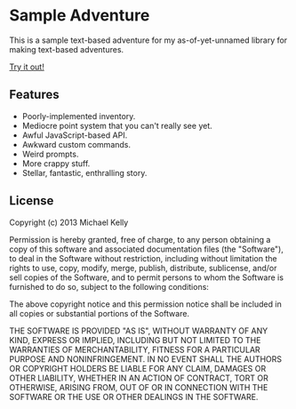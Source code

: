 # Sample Adventure

This is a sample text-based adventure for my as-of-yet-unnamed library for 
making text-based adventures.

[Try it out!](http://osmose.github.io/sample-adventure/)


## Features
- Poorly-implemented inventory.
- Mediocre point system that you can't really see yet.
- Awful JavaScript-based API.
- Awkward custom commands.
- Weird prompts.
- More crappy stuff.
- Stellar, fantastic, enthralling story.


## License

Copyright (c) 2013 Michael Kelly

Permission is hereby granted, free of charge, to any person obtaining a copy of this software and associated documentation files (the "Software"), to deal in the Software without restriction, including without limitation the rights to use, copy, modify, merge, publish, distribute, sublicense, and/or sell copies of the Software, and to permit persons to whom the Software is furnished to do so, subject to the following conditions:

The above copyright notice and this permission notice shall be included in all copies or substantial portions of the Software.

THE SOFTWARE IS PROVIDED "AS IS", WITHOUT WARRANTY OF ANY KIND, EXPRESS OR IMPLIED, INCLUDING BUT NOT LIMITED TO THE WARRANTIES OF MERCHANTABILITY, FITNESS FOR A PARTICULAR PURPOSE AND NONINFRINGEMENT. IN NO EVENT SHALL THE AUTHORS OR COPYRIGHT HOLDERS BE LIABLE FOR ANY CLAIM, DAMAGES OR OTHER LIABILITY, WHETHER IN AN ACTION OF CONTRACT, TORT OR OTHERWISE, ARISING FROM, OUT OF OR IN CONNECTION WITH THE SOFTWARE OR THE USE OR OTHER DEALINGS IN THE SOFTWARE.
